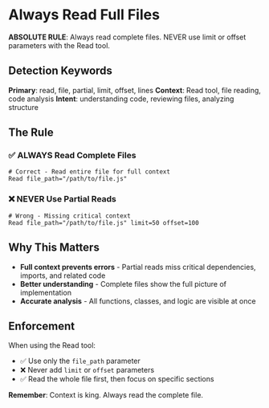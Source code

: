 # Always Read Full Files

**ABSOLUTE RULE**: Always read complete files. NEVER use limit or offset parameters with the Read tool.

## Detection Keywords
**Primary**: read, file, partial, limit, offset, lines
**Context**: Read tool, file reading, code analysis
**Intent**: understanding code, reviewing files, analyzing structure

## The Rule

### ✅ ALWAYS Read Complete Files
```
# Correct - Read entire file for full context
Read file_path="/path/to/file.js"
```

### ❌ NEVER Use Partial Reads
```
# Wrong - Missing critical context
Read file_path="/path/to/file.js" limit=50 offset=100
```

## Why This Matters

- **Full context prevents errors** - Partial reads miss critical dependencies, imports, and related code
- **Better understanding** - Complete files show the full picture of implementation
- **Accurate analysis** - All functions, classes, and logic are visible at once

## Enforcement

When using the Read tool:
- ✅ Use only the `file_path` parameter
- ❌ Never add `limit` or `offset` parameters
- ✅ Read the whole file first, then focus on specific sections

**Remember**: Context is king. Always read the complete file.